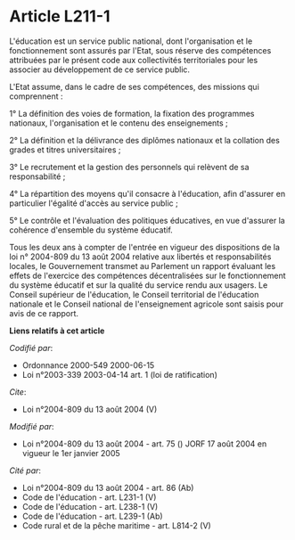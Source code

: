# Article L211-1

L'éducation est un service public national, dont l'organisation et le fonctionnement sont assurés par l'Etat, sous réserve
des compétences attribuées par le présent code aux collectivités territoriales pour les associer au développement de ce
service public.

L'Etat assume, dans le cadre de ses compétences, des missions qui comprennent : 

1° La définition des voies de formation, la fixation des programmes nationaux, l'organisation et le contenu des
enseignements ; 

2° La définition et la délivrance des diplômes nationaux et la collation des grades et titres universitaires ; 

3° Le recrutement et la gestion des personnels qui relèvent de sa responsabilité ; 

4° La répartition des moyens qu'il consacre à l'éducation, afin d'assurer en particulier l'égalité d'accès au service
public ; 

5° Le contrôle et l'évaluation des politiques éducatives, en vue d'assurer la cohérence d'ensemble du système éducatif. 

Tous les deux ans à compter de l'entrée en vigueur des dispositions de la loi n° 2004-809 du 13 août 2004 relative aux
libertés et responsabilités locales, le Gouvernement transmet au Parlement un rapport évaluant les effets de l'exercice des
compétences décentralisées sur le fonctionnement du système éducatif et sur la qualité du service rendu aux usagers. Le
Conseil supérieur de l'éducation, le Conseil territorial de l'éducation nationale et le Conseil national de l'enseignement
agricole sont saisis pour avis de ce rapport.

**Liens relatifs à cet article**

_Codifié par_:

  - Ordonnance 2000-549 2000-06-15
  - Loi n°2003-339 2003-04-14 art. 1 (loi de ratification)

_Cite_:

  - Loi n°2004-809 du 13 août 2004 (V)

_Modifié par_:

  - Loi n°2004-809 du 13 août 2004 - art. 75 () JORF 17 août 2004 en vigueur le 1er janvier 2005

_Cité par_:

  - Loi n°2004-809 du 13 août 2004 - art. 86 (Ab)
  - Code de l'éducation - art. L231-1 (V)
  - Code de l'éducation - art. L238-1 (V)
  - Code de l'éducation - art. L239-1 (Ab)
  - Code rural et de la pêche maritime - art. L814-2 (V)
